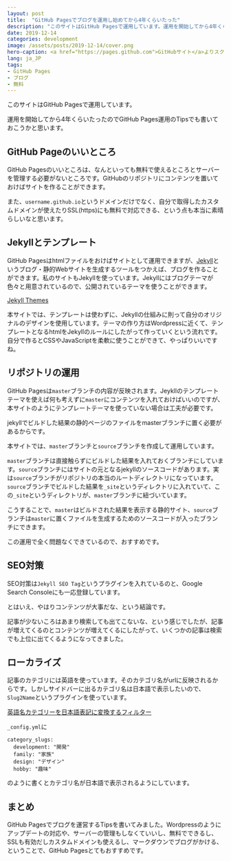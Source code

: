 ```yaml
---
layout: post
title:  "GitHub Pagesでブログを運用し始めてから4年くらいたった"
description: "このサイトはGitHub Pagesで運用しています。運用を開始してから4年くらいたったので、GitHub Pages運用のTipsでも書いておこうかと思います。"
date: 2019-12-14
categories: development
image: /assets/posts/2019-12-14/cover.png
hero-caption: <a href="https://pages.github.com">GitHubサイト</a>よりスクリーンショット
lang: ja_JP
tags:
- GitHub Pages
- ブログ
- 無料
---
```


このサイトはGitHub Pagesで運用しています。

運用を開始してから4年くらいたったのでGitHub Pages運用のTipsでも書いておこうかと思います。

## GitHub Pageのいいところ

GitHub Pagesのいいところは、なんといっても無料で使えるところとサーバーを管理する必要がないところです。GitHubのリポジトリにコンテンツを置いておけばサイトを作ることができます。

また、`username.github.io`というドメインだけでなく、自分で取得したカスタムドメインが使えたりSSL(https)にも無料で対応できる、という点も本当に素晴らしいなと思います。


## Jekyllとテンプレート
GitHub Pagesはhtmlファイルをおけばサイトとして運用できますが、[Jekyll](https://jekyllrb-ja.github.io)というブログ・静的Webサイトを生成するツールをつかえば、ブログを作ることができます。私のサイトもJekyllを使っています。Jekyllにはブログテーマが色々と用意されているので、公開されているテーマを使うことができます。

[Jekyll Themes](http://jekyllthemes.org)

本サイトでは、テンプレートは使わずに、Jekyllの仕組みに則って自分のオリジナルのデザインを使用しています。テーマの作り方はWordpressに近くて、テンプレートとなるhtmlをJekyllのルールにしたがって作っていくという流れです。自分で作るとCSSやJavaScriptを柔軟に使うことができて、やっぱりいいですね。

## リポジトリの運用

GitHub Pagesは`master`ブランチの内容が反映されます。Jeykllのテンプレートテーマを使えば何も考えずに`master`にコンテンツを入れておけばいいのですが、本サイトのようにテンプレートテーマを使っていない場合は工夫が必要です。

jekyllでビルドした結果の静的ページのファイルをmasterブランチに置く必要があるからです。

本サイトでは、`master`ブランチと`source`ブランチを作成して運用しています。

`master`ブランチは直接触らずにビルドした結果を入れておくブランチにしています。`source`ブランチにはサイトの元となるjekyllのソースコードがあります。実は`source`ブランチがリポジトリの本当のルートディレクトリになっています。`source`ブランチでビルドした結果を`_site`というディレクトリに入れていて、この`_site`というディレクトリが、`master`ブランチに紐づいています。

こうすることで、`master`はビルドされた結果を表示する静的サイト、`source`ブランチは`master`に置くファイルを生成するためのソースコードが入ったブランチにできます。

この運用で全く問題なくできているので、おすすめです。

## SEO対策

SEO対策は`Jekyll SEO Tag`というプラグインを入れているのと、Google Search Consoleにも一応登録しています。

とはいえ、やはりコンテンツが大事だな、という結論です。

記事が少ないころはあまり検索しても出てこないな、という感じでしたが、記事が増えてくるのとコンテンツが増えてくるにしたがって、いくつかの記事は検索でも上位に出てくるようになってきました。

## ローカライズ

記事のカテゴリには英語を使っています。そのカテゴリ名がurlに反映されるからです。しかしサイドバーに出るカテゴリ名は日本語で表示したいので、`Slug2Name`というプラグインを使っています。

[英語名カテゴリーを日本語表記に変換するフィルター](http://kerotaa.github.io/programming/2013/06/16/jekyll-category-slug-to-name-filter/)

`_config.yml`に

```
category_slugs:
  development: "開発"
  family: "家族"
  design: "デザイン"
  hobby: "趣味"
```

のように書くとカテゴリ名が日本語で表示されるようにしています。

## まとめ

GitHub Pagesでブログを運営するTipsを書いてみました。Wordpressのようにアップデートの対応や、サーバーの管理もしなくていいし、無料でできるし、SSLも有効だしカスタムドメインも使えるし、マークダウンでブログがかける、ということで、GitHub Pagesとてもおすすめです。